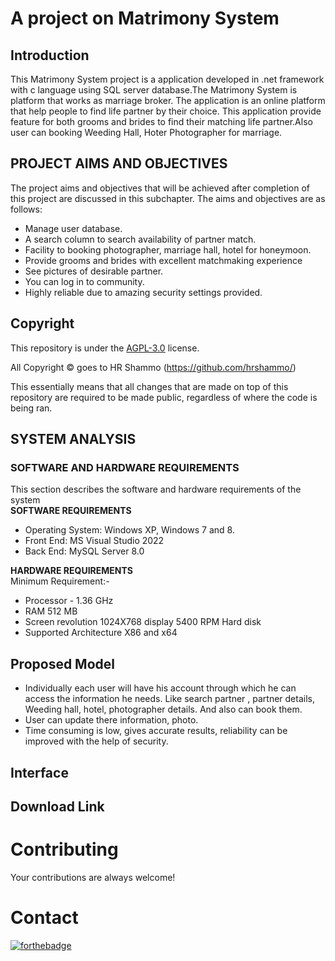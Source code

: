# A project on Matrimony System
## Introduction
This Matrimony System project is a application developed in .net framework with c language
using SQL server database.The Matrimony System is platform that works as marriage broker.
The application is an online platform that help people to find life partner by their choice. This
application provide feature for both grooms and brides to find their matching life partner.Also
user can booking Weeding Hall, Hoter Photographer for marriage.

##  PROJECT AIMS AND OBJECTIVES
The project aims and objectives that will be achieved after completion of this project are
discussed in this subchapter. The aims and objectives are as follows:
* Manage user database.
* A search column to search availability of partner match.
* Facility to booking photographer, marriage hall, hotel for honeymoon.
* Provide grooms and brides with excellent matchmaking experience
* See pictures of desirable partner.
* You can log in to community.
* Highly reliable due to amazing security settings provided.




## Copyright
This repository is under the [AGPL-3.0](LICENSE) license.

All Copyright © goes to HR Shammo (https://github.com/hrshammo/) 

This essentially means that all changes that are made on top of this repository are required to be made public, regardless of where the code is being ran.

## SYSTEM ANALYSIS
### SOFTWARE AND HARDWARE REQUIREMENTS
This section describes the software and hardware requirements of the system  <br>
 **SOFTWARE REQUIREMENTS** 
* Operating System: Windows XP, Windows 7 and 8.
* Front End: MS Visual Studio 2022
* Back End: MySQL Server 8.0

**HARDWARE REQUIREMENTS**  <br>
Minimum Requirement:-
* Processor - 1.36 GHz
* RAM 512 MB
* Screen revolution 1024X768 display 5400 RPM Hard disk
* Supported Architecture X86 and x64

## Proposed Model
* Individually each user will have his account through which he can access the information
he needs. Like search partner , partner details, Weeding hall, hotel, photographer details.
And also can book them.
* User can update there information, photo.
* Time consuming is low, gives accurate results, reliability can be improved with the help
of security.

## Interface

## Download Link
# Contributing
Your contributions are always welcome!
# Contact
[![forthebadge](https://img.shields.io/badge/Gmail-D14836?style=for-the-badge&logo=gmail&logoColor=white)](https://mail.google.com/mail/?view=cm&fs=1&to=hrshammo@gmail.com)
